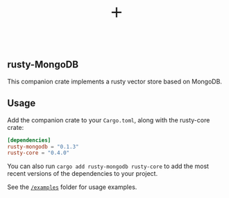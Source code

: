 

<div style="display: flex; align-items: center; justify-content: center;">
    <span style="font-size: 48px; margin: 0 20px; font-weight: regular; font-family: Open Sans, sans-serif;"> + </span>
</div>

<br><br>

## rusty-MongoDB
This companion crate implements a rusty vector store based on MongoDB.

## Usage

Add the companion crate to your `Cargo.toml`, along with the rusty-core crate:

```toml
[dependencies]
rusty-mongodb = "0.1.3"
rusty-core = "0.4.0"
```

You can also run `cargo add rusty-mongodb rusty-core` to add the most recent versions of the dependencies to your project.

See the [`/examples`](./examples) folder for usage examples.
